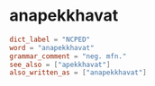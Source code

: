 # anapekkhavat

``` toml
dict_label = "NCPED"
word = "anapekkhavat"
grammar_comment = "neg. mfn."
see_also = ["apekkhavat"]
also_written_as = ["anapekkhavat"]
```

